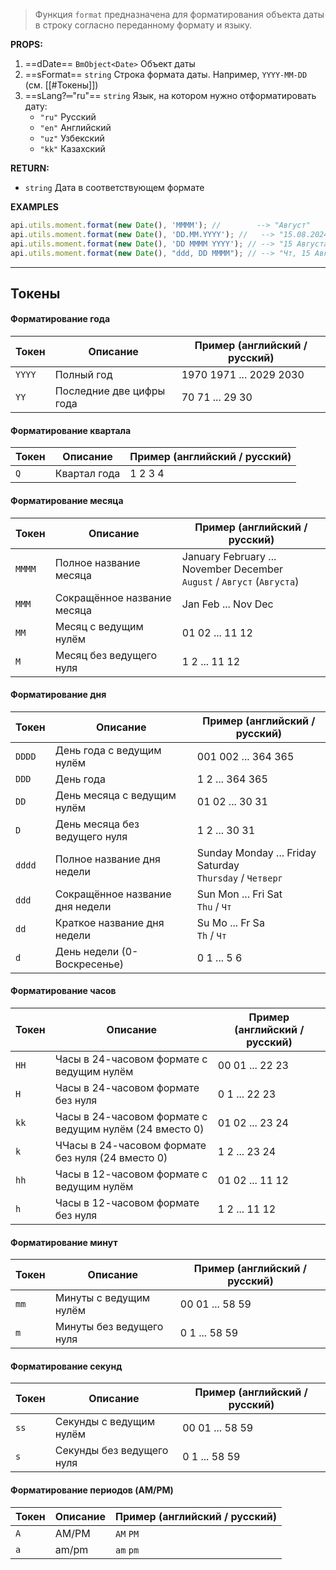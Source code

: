 > Функция `format` предназначена для форматирования объекта  даты в строку согласно переданному формату и языку.

**PROPS:**
1) ==dDate== `BmObject<Date>` Объект даты
2) ==sFormat== `string` Строка формата даты. Например, `YYYY-MM-DD` (см. [[#Токены]])
3) ==sLang?═"ru"== `string` Язык, на котором нужно отформатировать дату:
	- `"ru"`  Русский 
	- `"en"`  Английский
	- `"uz"`  Узбекский
	- `"kk"`  Казахский

**RETURN:**
- `string`      Дата в соответствующем формате

**EXAMPLES**
```javascript
api.utils.moment.format(new Date(), 'MMMM'); //        --> "Август"
api.utils.moment.format(new Date(), 'DD.MM.YYYY'); //   --> "15.08.2024"
api.utils.moment.format(new Date(), 'DD MMMM YYYY'); // --> "15 Августа 2024"
api.utils.moment.format(new Date(), "ddd, DD MMMM"); // --> "Чт, 15 Августа"
```

---
## Токены
#### Форматирование года
| **Токен** | **Описание**             | **Пример** (английский / русский) |
| --------- | ------------------------ | --------------------------------- |
| `YYYY`    | Полный год               | 1970 1971 ... 2029 2030           |
| `YY`      | Последние две цифры года | 70 71 ... 29 30<br>               |
#### Форматирование квартала

| **Токен** | **Описание** | **Пример** (английский / русский) |
| --------- | ------------ | --------------------------------- |
| `Q`       | Квартал года | 1 2 3 4                           |
#### Форматирование месяца
| **Токен** | **Описание**                | **Пример** (английский / русский)                                         |
| --------- | --------------------------- | ------------------------------------------------------------------------- |
| `MMMM`    | Полное название месяца      | January February ... November December<br>`August` / `Август` (`Августа`) |
| `MMM`     | Сокращённое название месяца | Jan Feb ... Nov Dec                                                       |
| `MM`      | Месяц с ведущим нулём       | 01 02 ... 11 12                                                           |
| `M`       | Месяц без ведущего нуля     | 1 2 ... 11 12                                                             |
#### Форматирование дня
| **Токен** | **Описание**                    | **Пример** (английский / русский)                           |
| --------- | ------------------------------- | ----------------------------------------------------------- |
| `DDDD`    | День года с ведущим нулём       | 001 002 ... 364 365                                         |
| `DDD`     | День года                       | 1 2 ... 364 365                                             |
| `DD`      | День месяца с ведущим нулём     | 01 02 ... 30 31                                             |
| `D`       | День месяца без ведущего нуля   | 1 2 ... 30 31                                               |
| `dddd`    | Полное название дня недели      | Sunday Monday ... Friday Saturday<br>`Thursday` / `Четверг` |
| `ddd`     | Сокращённое название дня недели | Sun Mon ... Fri Sat<br>`Thu` / `Чт`                         |
| `dd`      | Краткое название дня недели     | Su Mo ... Fr Sa<br>`Th` / `Чт`                              |
| `d`       | День недели (0-Воскресенье)     | 0 1 ... 5 6                                                 |
#### Форматирование часов
| **Токен** | **Описание**                                            | **Пример** (английский / русский) |
| --------- | ------------------------------------------------------- | --------------------------------- |
| `HH`      | Часы в 24-часовом формате с ведущим нулём               | 00 01 ... 22 23                   |
| `H`       | Часы в 24-часовом формате без нуля                      | 0 1 ... 22 23                     |
| `kk`      | Часы в 24-часовом формате с ведущим нулём (24 вместо 0) | 01 02 ... 23 24                   |
| `k`       | ЧЧасы в 24-часовом формате без нуля (24 вместо 0)       | 1 2 ... 23 24                     |
| `hh`      | Часы в 12-часовом формате с ведущим нулём               | 01 02 ... 11 12                   |
| `h`       | Часы в 12-часовом формате без нуля                      | 1 2 ... 11 12                     |
#### Форматирование минут
| **Токен** | **Описание**             | **Пример** (английский / русский) |
| --------- | ------------------------ | --------------------------------- |
| `mm`      | Минуты с ведущим нулём   | 00 01 ... 58 59                   |
| `m`       | Минуты без ведущего нуля | 0 1 ... 58 59                     |
#### Форматирование секунд
| **Токен** | **Описание**              | **Пример** (английский / русский) |
| --------- | ------------------------- | --------------------------------- |
| `ss`      | Секунды с ведущим нулём   | 00 01 ... 58 59                   |
| `s`       | Секунды без ведущего нуля | 0 1 ... 58 59                     |
#### Форматирование периодов (AM/PM)
| **Токен** | **Описание** | **Пример** (английский / русский) |
| --------- | ------------ | --------------------------------- |
| `A`       | AM/PM        | `AM` `PM`                         |
| `a`       | am/pm        | `am`  `pm`                        |
